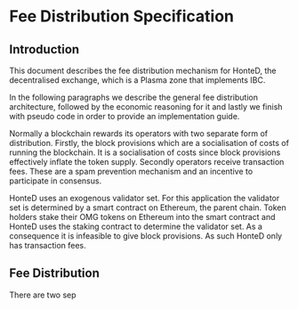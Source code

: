 # Fee Distribution Specification

## Introduction

This document describes the fee distribution mechanism for HonteD, the 
decentralised exchange, which is a Plasma zone that implements IBC.

In the following paragraphs we describe the general fee distribution
architecture, followed by the economic reasoning for it and lastly we finish
with pseudo code in order to provide an implementation guide.

Normally a blockchain rewards its operators with two separate form of 
distribution. Firstly, the block provisions which are a socialisation of costs
of running the blockchain. It is a socialisation of costs since block
provisions effectively inflate the token supply. Secondly operators receive
transaction fees. These are a spam prevention mechanism and an incentive to 
participate in consensus. 

HonteD uses an exogenous validator set. For this application the validator set
is determined by a smart contract on Ethereum, the parent chain. Token holders
stake their OMG tokens on Ethereum into the smart contract and HonteD uses
the staking contract to determine the validator set. As a consequence it is
infeasible to give block provisions. As such HonteD only has transaction fees.


## Fee Distribution

There are two sep
